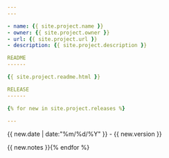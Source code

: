 ```yaml
---
---

- name: {{ site.project.name }}
- owner: {{ site.project.owner }}
- url: {{ site.project.url }}
- description: {{ site.project.description }}

README
------

{{ site.project.readme.html }}

RELEASE
------

{% for new in site.project.releases %}

---
```


{{ new.date | date:"%m/%d/%Y" }} - {{ new.version }}

{{ new.notes }}{% endfor %}

